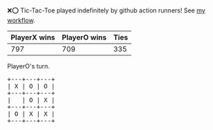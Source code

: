 :x::o: Tic-Tac-Toe played indefinitely by github action runners! See [my workflow](.github/workflows/play.yaml).

|PlayerX wins|PlayerO wins|Ties|
|-|-|-|
|797|709|335|

PlayerO's turn.

<pre>
+---+---+---+
| X | O | O |
+---+---+---+
|   | O | X |
+---+---+---+
| O | X | X |
+---+---+---+
</pre>